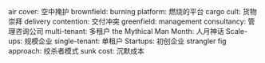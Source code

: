 air cover: 空中掩护
brownfield:
burning platform: 燃烧的平台
cargo cult: 货物崇拜
delivery contention: 交付冲突
greenfield: 
management consultancy: 管理咨询公司
multi-tenant: 多租户
the Mythical Man Month: 人月神话
Scale-ups: 规模企业
single-tenant: 单租户
Startups: 初创企业
strangler fig approach: 绞杀者模式
sunk cost: 沉默成本
